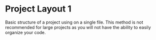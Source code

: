 # Project Layout 1

Basic structure of a project using on a single file.
This method is not recommended for large projects as you will not have the ability to easily organize your code.